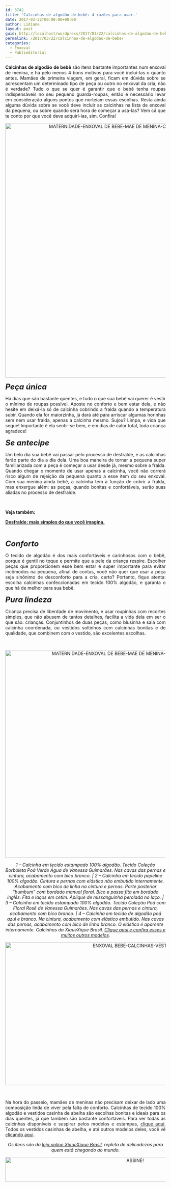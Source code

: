 ```yaml
---
id: 3742
title: 'Calcinhas de algodão de bebê: 4 razões para usar.'
date: 2017-03-22T00:00:00+00:00
author: Lidiane
layout: post
guid: http://localhost/wordpress/2017/03/22/calcinhas-de-algodao-de-bebe/
permalink: /2017/03/22/calcinhas-de-algodao-de-bebe/
categories:
  - Enxoval
  - Publieditorial
---
```

<p align="justify">
  <strong>Calcinhas de algodão</strong> <strong>de bebê</strong> são itens bastante importantes num enxoval de menina, e há pelo menos 4 bons motivos para você incluí-las o quanto antes. Mamães de primeira viagem, em geral, ficam em dúvida sobre se acrescentam um determinado tipo de peça ou outro no enxoval da cria, não é verdade? Tudo o que se quer é garantir que o bebê tenha roupas indispensáveis no seu pequeno guarda-roupas, então é necessário levar em consideração alguns pontos que norteiam essas escolhas. Resta ainda alguma dúvida sobre se você deve incluir as calcinhas na lista de enxoval da pequena, ou sobre quando será hora de começar a usá-las? Vem cá que te conto por que você deve adquirí-las, sim. Confira!
</p>

<p align="center">
  <img class="alignnone size-full wp-image-13634" src="http://www.trololodemulher.com.br/blog/wp-content/uploads/2017/03/MATERNIDADE-ENXOVAL-DE-BEBE-MAE-DE-MENINA-CALCINHA-DE-ALGODAO2.jpg" alt="MATERNIDADE-ENXOVAL DE BEBE-MAE DE MENINA-CALCINHA DE ALGODAO[2]" width="800" height="800" />
</p>

<p align="justify">
  <strong><em><span style="font-size: x-large;">Peça única</span></em></strong>
</p>

<p align="justify">
  Há dias que são bastante quentes, e tudo o que sua bebê vai querer é vestir o mínimo de roupas possível. Aposte no conforto e bem estar dela, e não hesite em deixá-la só de calcinha cobrindo a fralda quando a temperatura subir. Quando ela for maiorzinha, já dará até para arriscar algumas horinhas sem nem usar fralda, apenas a calcinha mesmo. Sujou? Limpa, e vida que segue! Importante é ela sentir-se bem, e em dias de calor total, toda criança agradece!
</p>

**_<span style="font-size: x-large;">Se antecipe</span>_**

<p style="text-align: justify;">
  Um belo dia sua bebê vai passar pelo processo de desfralde, e as calcinhas farão parte do dia a dia dela. Uma boa maneira de tornar a pequena super familiarizada com a peça é começar a usar desde já, mesmo sobre a fralda. Quando chegar o momento de usar apenas a calcinha, você não correrá risco algum de rejeição da pequena quanto a esse item do seu enxoval. Com sua menina ainda bebê, a calcinha tem a função de cobrir a fralda, mas enxergue além: as peças, quando bonitas e confortáveis, serão suas aliadas no processo de desfralde.
</p>

&nbsp;

**Veja também:**

<a href="http://www.trololodemulher.com.br/2015/03/13/desfralde-maternidade-bebe/" target="_blank"><strong>Desfralde: mais simples do que você imagina.</strong></a>

&nbsp;

**_<span style="font-size: x-large;">Conforto</span>_**

<p style="text-align: justify;">
  O tecido de algodão é dos mais confortáveis e carinhosos com o bebê, porque é gentil no toque e permite que a pele da criança respire. Escolher peças que proporcionem esse bem estar é super importante para evitar incômodos na pequena, afinal de contas, você não quer que usar a peça seja sinônimo de desconforto para a cria, certo? Portanto, fique atenta: escolha calcinhas confeccionadas em tecido 100% algodão, e garanta o que há de melhor para sua bebê.
</p>

**_<span style="font-size: x-large;">Pura lindeza</span>_**

<p style="text-align: justify;">
  Criança precisa de liberdade de movimento, e usar roupinhas com recortes simples, que não abusem de tantos detalhes, facilita a vida dela em ser o que são: crianças. Conjuntinhos de duas peças, como blusinha e saia com calcinha coordenada, ou vestidos soltinhos com calcinhas bonitas e de qualidade, que combinem com o vestido, são excelentes escolhas.
</p>

&nbsp;

<p align="center">
  <img class="alignnone size-full wp-image-13633" src="http://www.trololodemulher.com.br/blog/wp-content/uploads/2017/03/MATERNIDADE-ENXOVAL-DE-BEBE-MAE-DE-MENINA-CALCINHA-DE-ALGODAO.jpg" alt="MATERNIDADE-ENXOVAL DE BEBE-MAE DE MENINA-CALCINHA DE ALGODAO" width="800" height="652" />
</p>

<p align="center">
  <em>1 &#8211; Calcinha em tecido estampado 100% algodão. Tecido Coleção Borboleta Poá Verde Água de Vanessa Guimarães. Nas cavas das pernas e cintura, acabamento com bico branco. | 2 &#8211; Calcinha em tecido popeline 100% algodão. Cintura e pernas com elástico não embutido internamente. Acabamento com bico de linha na cintura e pernas. Parte posterior &#8220;bumbum&#8221; com bordado manual floral. Bico e passa fita em bordado inglês. Fita e laços em cetim. Aplique de missanguinha perolada no laço. | 3 &#8211; Calcinha em tecido estampado 100% algodão. Tecido Coleção Poá com Floral Rosê de Vanessa Guimarães. Nas cavas das pernas e cintura, acabamento com bico branco. | 4 &#8211; Calcinha em tecido de algodão poá azul e branco. Na cintura, acabamento com elástico embutido. Nas cavas das pernas, acabamento com bico de linha branco. O elástico é aparente internamente. Calcinhas da XiqueXique Brasil. <a href="https://www.xiquexiquebrasil.com.br/bebe/calcinha" target="_blank">Clique aqui e confira esses e muitos outros modelos</a>.</em>
</p>

<p align="center">
  <img class="alignnone size-full wp-image-12703" src="http://www.trololodemulher.com.br/blog/wp-content/uploads/2016/06/ENXOVAL-BEBE-CALCINHAS-VESTIDOS.jpg" alt="ENXOVAL BEBE-CALCINHAS-VESTIDOS" width="800" height="449" />
</p>

&nbsp;

<p align="justify">
  Na hora do passeio, mamães de meninas não precisam deixar de lado uma composição linda de viver pela falta de conforto. Calcinhas de tecido 100% algodão e vestidos casinha de abelha são escolhas bonitas e ideais para os dias quentes, já que também são bastante confortáveis. Para ver todas as calcinhas disponíveis e suspirar pelos modelos e estampas, <a href="https://www.xiquexiquebrasil.com.br/bebe/calcinha" target="_blank">clique aqui</a>. Todos os vestidos casinhas de abelha, e até outros modelos deles, você vê <a href="http://bit.ly/casinhaabelha-trololo" target="_blank">clicando aqui</a>.
</p>

<p align="center">
  <em>Os itens são da <a href="http://bit.ly/xxb-trololo" target="_blank">loja online XiqueXique Brasil</a></em><em>, repleta de delicadezas para quem está chegando ao mundo.</em>
</p>

<p align="center">
  <a href="http://feedburner.google.com/fb/a/mailverify?uri=blogbichafemea&loc=pt_BR" target="_blank"><img class="alignnone size-full wp-image-10439" src="http://www.trololodemulher.com.br/blog/wp-content/uploads/2014/09/ASSINE.png" alt="ASSINE!" width="800" height="78" /></a>
</p>

<p align="justify">